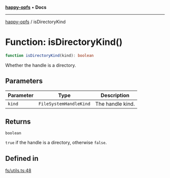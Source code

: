 [**happy-opfs**](../README.md) • **Docs**

***

[happy-opfs](../README.md) / isDirectoryKind

# Function: isDirectoryKind()

```ts
function isDirectoryKind(kind): boolean
```

Whether the handle is a directory.

## Parameters

| Parameter | Type | Description |
| ------ | ------ | ------ |
| `kind` | `FileSystemHandleKind` | The handle kind. |

## Returns

`boolean`

`true` if the handle is a directory, otherwise `false`.

## Defined in

[fs/utils.ts:48](https://github.com/JiangJie/happy-opfs/blob/b6f122787c0a1042b0551ee35b286e55a132e2d7/src/fs/utils.ts#L48)
